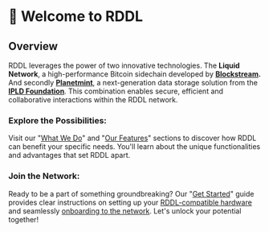 # 👋 Welcome to RDDL

## Overview

RDDL leverages the power of two innovative technologies. The **Liquid Network**, a high-performance Bitcoin sidechain developed by [**Blockstream**](https://blockstream.com/liquid/)**.** And secondly [**Planetmint**](https://planetmint.io/), a next-generation data storage solution from the [**IPLD Foundation**](https://ipld.io/). This combination enables secure, efficient and collaborative interactions within the RDDL network.

### **Explore the Possibilities:**

Visit our "[What We Do](readme/what-we-do.md)" and "[Our Features](readme/our-features.md)" sections to discover how RDDL can benefit your specific needs. You'll learn about the unique functionalities and advantages that set RDDL apart.

### **Join the Network:**

Ready to be a part of something groundbreaking? Our "[Get Started](https://docs.rddl.io/rddl-network/getting-started/how-can-i-participate)" guide provides clear instructions on setting up your [RDDL-compatible hardware](getting-started/getting-connected/rddl-compatible-devices/) and seamlessly [onboarding to the network](getting-started/getting-connected/onboarding-machines-to-the-rddl-network/). Let's unlock your potential together!

